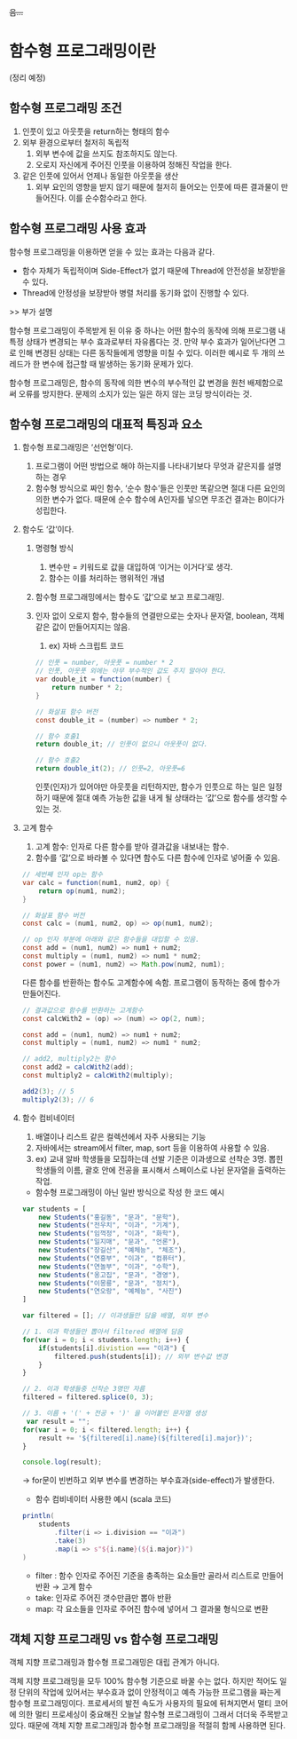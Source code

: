 ~~음...~~

# 함수형 프로그래밍이란

(정리 예정)

## 함수형 프로그래밍 조건

1. 인풋이 있고 아웃풋을 return하는 형태의 함수
2. 외부 환경으로부터 철저히 독립적
    1. 외부 변수에 값을 쓰지도 참조하지도 않는다.
    2. 오로지 자신에게 주어진 인풋을 이용하여 정해진 작업을 한다.
3. 같은 인풋에 있어서 언제나 동일한 아웃풋을 생산
    1. 외부 요인의 영향을 받지 않기 때문에 철저히 들어오는 인풋에 따른 결과물이 만들어진다. 이를 순수함수라고 한다.

## 함수형 프로그래밍 사용 효과

 함수형 프로그래밍을 이용하면 얻을 수 있는 효과는 다음과 같다. 

- 함수 자체가 독립적이며 Side-Effect가 없기 때문에 Thread에 안전성을 보장받을 수 있다.
- Thread에 안정성을 보장받아 병렬 처리를 동기화 없이 진행할 수 있다.

\>> 부가 설명

함수형 프로그래밍이 주목받게 된 이유 중 하나는 어떤 함수의 동작에 의해 프로그램 내 특정 상태가 변경되는 부수 효과로부터 자유롭다는 것. 만약 부수 효과가 일어난다면 그로 인해 변경된 상태는 다른 동작들에게 영향을 미칠 수 있다. 이러한 예시로 두 개의 쓰레드가 한 변수에 접근할 때 발생하는 동기화 문제가 있다.

함수형 프로그래밍은, 함수의 동작에 의한 변수의 부수적인 값 변경을 원천 배제함으로써 오류를 방지한다. 문제의 소지가 있는 일은 하지 않는 코딩 방식이라는 것.

## 함수형 프로그래밍의 대표적 특징과 요소

1. 함수형 프로그래밍은 ‘선언형’이다.
    1. 프로그램이 어떤 방법으로 해야 하는지를 나타내기보다 무엇과 같은지를 설명하는 경우
    2. 함수형 방식으로 짜인 함수, ‘순수 함수’들은 인풋만 똑같으면 절대 다른 요인의 의한 변수가 없다. 
    때문에 순수 함수에 A인자를 넣으면 무조건 결과는 B이다가 성립한다.
2. 함수도 ‘값’이다.
    1. 명령형 방식
        1. 변수만 = 키워드로 값을 대입하여 ‘이거는 이거다’로 생각.
        2.  함수는 이를 처리하는 행위적인 개념
    2. 함수형 프로그래밍에서는 함수도 ‘값’으로 보고 프로그래밍.
    3. 인자 없이 오로지 함수, 함수들의 연결만으로는 숫자나 문자열, boolean, 객체같은 값이 만들어지지는 않음.
        1. ex) 자바 스크립트 코드
        
        ```java
        // 인풋 = number, 아웃풋 = number * 2
        // 인풋, 아웃풋 외에는 아무 부수적인 값도 주지 말아야 한다. 
        var double_it = function(number) {
        	return number * 2;
        }
        
        // 화살표 함수 버전
        const double_it = (number) => number * 2;
        
        // 함수 호출1
        return double_it; // 인풋이 없으니 아웃풋이 없다.
        
        // 함수 호출2
        return double_it(2); // 인풋=2, 아웃풋=6
        ```
        
        인풋(인자)가 있어야만 아웃풋을 리턴하지만, 함수가 인풋으로 하는 일은 일정하기 때문에 절대 예측 가능한 값을 내게 될 상태라는 ‘값’으로 함수를 생각할 수 있는 것.
        
3. 고계 함수
    1. 고계 함수: 인자로 다른 함수를 받아 결과값을 내보내는 함수.
    2. 함수를 ‘값’으로 바라볼 수 있다면 함수도 다른 함수에 인자로 넣어줄 수 있음.
    
    ```java
    // 세번째 인자 op는 함수
    var calc = function(num1, num2, op) {
    	return op(num1, num2);
    }
    
    // 화살표 함수 버전
    const calc = (num1, num2, op) => op(num1, num2);
    
    // op 인자 부분에 아래와 같은 함수들을 대입할 수 있음.
    const add = (num1, num2) => num1 + num2;
    const multiply = (num1, num2) => num1 * num2;
    const power = (num1, num2) => Math.pow(num2, num1);
    ```

    다른 함수를 반환하는 함수도 고계함수에 속함. 프로그램이 동작하는 중에 함수가 만들어진다. <br/>
    ```java
    // 결과값으로 함수를 반환하는 고계함수
    const calcWith2 = (op) => (num) => op(2, num);

    const add = (num1, num2) => num1 + num2;
    const multiply = (num1, num2) => num1 * num2;

    // add2, multiply2는 함수
    const add2 = calcWith2(add);
    const multiply2 = calcWith2(multiply);

    add2(3); // 5
    multiply2(3); // 6
    ```

1. 함수 컴비네이터
    1. 배열이나 리스트 같은 컬렉션에서 자주 사용되는 기능
    2. 자바에서는 stream에서 filter, map, sort 등을 이용하여 사용할 수 있음.
    3. ex) 교내 알바 학생들을 모집하는데 선발 기준은 이과생으로 선착순 3명.
          뽑힌 학생들의 이름, 괄호 안에 전공을 표시해서 스페이스로 나뉜 문자열을 출력하는 작업.
    - 함수형 프로그래밍이 아닌 일반 방식으로 작성 한 코드 예시
    
    ```jsx
    var students = [
    	new Students("홍길동", "문과", "문학"),
    	new Students("전우치", "이과", "기계"),
    	new Students("임꺽정", "이과", "화학"),
    	new Students("일지매", "문과", "언론"),
    	new Students("장길산", "예체능", "체조"),
    	new Students("연흥부", "이과", "컴퓨터"),
    	new Students("연놀부", "이과", "수학"),
    	new Students("옹고집", "문과", "경영"),
    	new Students("이몽룡", "문과", "정치"),
    	new Students("연오랑", "예체능", "사진")
    ]
    
    var filtered = []; // 이과생들만 담을 배열, 외부 변수
    
    // 1. 이과 학생들만 뽑아서 filtered 배열에 담음
    for(var i = 0; i < students.length; i++) {
    	if(students[i].divistion === "이과") {
    		filtered.push(students[i]); // 외부 변수값 변경
    	}
    }
    
    // 2. 이과 학생들중 선착순 3명만 자름
    filtered = filtered.splice(0, 3);
    
    // 3. 이름 + '(' + 전공 + ')' 을 이어붙인 문자열 생성
     var result = "";
    for(var i = 0; i < filtered.length; i++) {
    	result += '${filtered[i].name}(${filtered[i].major})';
    }
    
    console.log(result);
    ```
    
    → for문이 빈번하고 외부 변수를 변경하는 부수효과(side-effect)가 발생한다. 
    
    - 함수 컴비네이터 사용한 예시 (scala 코드)
    
    ```scala
    println(
    	students
    		.filter(i => i.division == "이과")
    		.take(3)
    		.map(i => s"${i.name}(${i.major})")
    )
    ```
    
    - filter : 함수 인자로 주어진 기준을 충족하는 요소들만 골라서 리스트로 만들어 반환 → 고계 함수
    - take: 인자로 주어진 갯수만큼만 뽑아 반환
    - map: 각 요소들을 인자로 주어진 함수에 넣어서 그 결과물 형식으로 변환
    

## 객체 지향 프로그래밍 vs 함수형 프로그래밍

객체 지향 프로그래밍과 함수형 프로그래밍은 대립 관계가 아니다.

객체 지향 프로그래밍을 모두 100% 함수형 기준으로 바꿀 수는 없다. 하지만 적어도 일정 단위의 작업에 있어서는 부수효과 없이 안정적이고 예측 가능한 프로그램을 짜는게 함수형 프로그래밍이다. 프로세서의 발전 속도가 사용자의 필요에 뒤쳐지면서 멀티 코어에 의한 멀티 프로세싱이 중요해진 오늘날 함수형 프로그래밍이 그래서 더더욱 주목받고 있다. 때문에 객체 지향 프로그래밍과 함수형 프로그래밍을 적절히 함께 사용하면 된다.